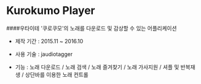 Kurokumo Player
=
####우타이테 '쿠로쿠모'의 노래를 다운로드 및 감상할 수 있는 어플리케이션

+ 제작 기간 : 2015.11 ~ 2016.10

+ 사용 기술 : jaudiotagger

+ 기능 : 노래 다운로드 / 노래 검색 / 노래 즐겨찾기 / 노래 가사지원 / 셔플 및 반복재생 / 상단바를 이용한 노래 컨트롤

